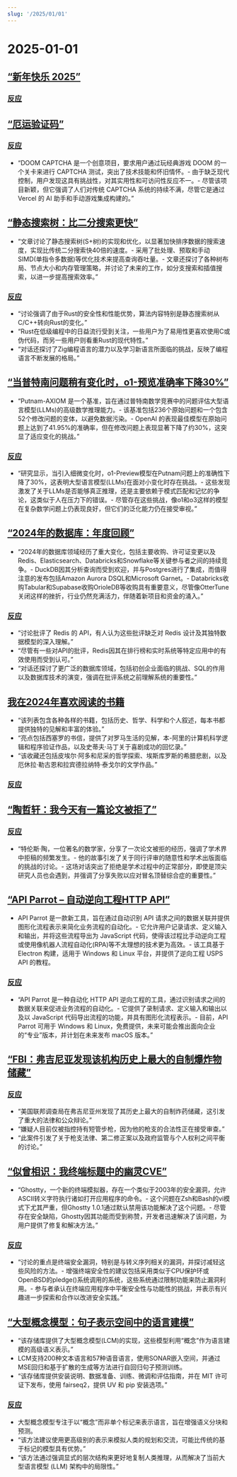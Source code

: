 ```yaml
---
slug: '/2025/01/01'
---
```


# 2025-01-01

## [“新年快乐 2025”](https://news.ycombinator.com/item?id=42562750)

### [反应](https://news.ycombinator.com/item?id=42562750)

## [“厄运验证码”](https://doom-captcha.vercel.app/)

### [反应](https://news.ycombinator.com/item?id=42566112)

- “DOOM CAPTCHA 是一个创意项目，要求用户通过玩经典游戏 DOOM 的一个关卡来进行 CAPTCHA 测试，突出了技术技能和怀旧情怀。- 由于缺乏现代控制，用户发现这具有挑战性，对其实用性和可访问性反应不一。- 尽管该项目新颖，但它强调了人们对传统 CAPTCHA 系统的持续不满，尽管它是通过 Vercel 的 AI 助手和手动游戏集成构建的。”

## [“静态搜索树：比二分搜索更快”](https://curiouscoding.nl/posts/static-search-tree/)

- “文章讨论了静态搜索树(S+树)的实现和优化，以显著加快排序数据的搜索速度，实现比传统二分搜索快40倍的速度。- 采用了批处理、预取和手动SIMD(单指令多数据)等优化技术来提高查询吞吐量。- 文章还探讨了各种树布局、节点大小和内存管理策略，并讨论了未来的工作，如分支搜索和插值搜索，以进一步提高搜索效率。”

### [反应](https://news.ycombinator.com/item?id=42562847)

- “讨论强调了由于Rust的安全性和性能优势，算法内容特别是静态搜索树从C/C++转向Rust的变化。”
- “Rust在低级编程中的日益流行受到关注，一些用户为了易用性更喜欢使用C或伪代码，而另一些用户则看重Rust的现代特性。”
- “对话还探讨了Zig编程语言的潜力以及学习新语言所面临的挑战，反映了编程语言不断发展的格局。”

## [“当普特南问题稍有变化时，o1-预览准确率下降30%”](https://openreview.net/forum?id=YXnwlZe0yf&noteId=yrsGpHd0Sf)

- “Putnam-AXIOM 是一个基准，旨在通过普特南数学竞赛中的问题评估大型语言模型(LLMs)的高级数学推理能力。- 该基准包括236个原始问题和一个包含52个修改问题的变体，以避免数据污染。- OpenAI 的表现最佳模型在原始问题上达到了41.95%的准确率，但在修改问题上表现显著下降了约30%，这突显了适应变化的挑战。”

### [反应](https://news.ycombinator.com/item?id=42565606)

- “研究显示，当引入细微变化时，o1-Preview模型在Putnam问题上的准确性下降了30%，这表明大型语言模型(LLMs)在面对小变化时存在挑战。- 这些发现激发了关于LLMs是否能够真正推理，还是主要依赖于模式匹配和记忆的争论，这类似于人在压力下的错误。- 尽管存在这些挑战，像o1和o3这样的模型在复杂数学问题上仍表现良好，但它们的泛化能力仍在接受审视。”

## [“2024年的数据库：年度回顾”](https://www.cs.cmu.edu/~pavlo/blog/2025/01/2024-databases-retrospective.html)

- “2024年的数据库领域经历了重大变化，包括主要收购、许可证变更以及Redis、Elasticsearch、Databricks和Snowflake等关键参与者之间的持续竞争。- DuckDB因其分析查询而受到欢迎，并与Postgres进行了集成，而值得注意的发布包括Amazon Aurora DSQL和Microsoft Garnet。- Databricks收购Tabular和Supabase收购OrioleDB等收购具有重要意义，尽管像OtterTune关闭这样的挫折，行业仍然充满活力，伴随着新项目和资金的涌入。”

### [反应](https://news.ycombinator.com/item?id=42566192)

- “讨论批评了 Redis 的 API，有人认为这些批评缺乏对 Redis 设计及其独特数据模型的深入理解。”
- “尽管有一些对API的批评，Redis因其在排行榜和实时系统等特定应用中的有效使用而受到认可。”
- “对话还探讨了更广泛的数据库领域，包括初创企业面临的挑战、SQL的作用以及数据库技术的演变，强调在批评系统之前理解系统的重要性。”

## [我在2024年喜欢阅读的书籍](https://thoughts.wyounas.com/p/books-i-enjoyed-most-in-2024)

- “该列表包含各种各样的书籍，包括历史、哲学、科学和个人叙述，每本书都提供独特的见解和丰富的体验。”
- “亮点包括西塞罗的书信，提供了对罗马生活的见解，本-阿里的计算机科学逻辑和程序验证作品，以及史蒂夫·马丁关于喜剧成功的回忆录。”
- “该收藏还包括皮埃尔·阿多和尼采的哲学探索、埃斯库罗斯的希腊悲剧，以及厄休拉·勒古恩和拉宾德拉纳特·泰戈尔的文学作品。”

### [反应](https://news.ycombinator.com/item?id=42564687)

## [“陶哲轩：我今天有一篇论文被拒了”](https://mathstodon.xyz/@tao/113721192051328193)

### [反应](https://news.ycombinator.com/item?id=42568399)

- “特伦斯·陶，一位著名的数学家，分享了一次论文被拒的经历，强调了学术界中拒稿的频繁发生。- 他的故事引发了关于同行评审的随意性和学术出版面临的挑战的讨论。- 这场对话突出了拒绝是学术过程中的正常部分，即使是顶尖研究人员也会遇到，并强调了分享失败以应对冒名顶替综合症的重要性。”

## [“API Parrot – 自动逆向工程HTTP API”](https://apiparrot.com/)

- API Parrot 是一款新工具，旨在通过自动识别 API 请求之间的数据关联并提供图形化流程表示来简化业务流程的自动化。- 它允许用户记录请求、定义输入和输出，并将这些流程导出为 JavaScript 代码，使得该过程比手动逆向工程或使用像机器人流程自动化(RPA)等不太理想的技术更为高效。- 该工具基于 Electron 构建，适用于 Windows 和 Linux 平台，并提供了逆向工程 USPS API 的教程。

### [反应](https://news.ycombinator.com/item?id=42565821)

- “API Parrot 是一种自动化 HTTP API 逆向工程的工具，通过识别请求之间的数据关联来促进业务流程的自动化。- 它提供了录制请求、定义输入和输出以及以 JavaScript 代码导出流程的功能，并具有图形化流程表示。- 目前，API Parrot 可用于 Windows 和 Linux，免费提供，未来可能会推出面向企业的“专业”版本，并计划在未来发布 macOS 版本。”

## [“FBI：弗吉尼亚发现该机构历史上最大的自制爆炸物储藏”](https://thehill.com/national-security/5061535-virginia-man-arrested-explosives/)

### [反应](https://news.ycombinator.com/item?id=42562529)

- “美国联邦调查局在弗吉尼亚州发现了其历史上最大的自制炸药储藏，这引发了重大的法律和公众辩论。”
- “嫌疑人目前仅被指控持有短管步枪，因为他的枪支的合法性正在接受审查。”
- “此案件引发了关于枪支法律、第二修正案以及政府监管与个人权利之间平衡的讨论。”

## [“似曾相识：我终端标题中的幽灵CVE”](https://dgl.cx/2024/12/ghostty-terminal-title)

- “Ghostty，一个新的终端模拟器，存在一个类似于2003年的安全漏洞，允许ASCII转义字符执行诸如打开应用程序的命令。- 这个问题在Zsh和Bash的vi模式下尤其严重，但Ghostty 1.0.1通过默认禁用该功能解决了这个问题。- 尽管存在安全缺陷，Ghostty因其功能而受到称赞，开发者迅速解决了该问题，为用户提供了修复和解决方法。”

### [反应](https://news.ycombinator.com/item?id=42562743)

- “讨论的重点是终端安全漏洞，特别是与转义序列相关的漏洞，并探讨减轻这些风险的方法。- 增强终端安全性的建议包括采用类似于CPU保护环或OpenBSD的pledge()系统调用的系统，这些系统通过限制功能来防止漏洞利用。- 参与者承认在终端应用程序中平衡安全性与功能性的挑战，并表示有兴趣进一步探索和合作以改进安全实践。”

## [“大型概念模型：句子表示空间中的语言建模”](https://github.com/facebookresearch/large_concept_model)

- “该存储库提供了大型概念模型(LCM)的实现，这些模型利用“概念”作为语言建模的高级语义表示。”
- LCM支持200种文本语言和57种语音语言，使用SONAR嵌入空间，并通过MSE回归和基于扩散的生成等方法进行自回归句子预测训练。
- “该存储库提供安装说明、数据准备、训练、微调和评估指南，并在 MIT 许可证下发布，使用 fairseq2，提供 UV 和 pip 安装选项。”

### [反应](https://news.ycombinator.com/item?id=42563534)

- 大型概念模型专注于以“概念”而非单个标记来表示语言，旨在增强语义分块和预测。
- “该方法建议使用更高级别的表示来模拟人类的规划和交流，可能比传统的基于标记的模型具有优势。”
- “该方法通过强调显式的层次结构来更好地复制人类推理，从而解决了当前大型语言模型 (LLM) 架构中的局限性。”

<head>
  <meta property="og:title" content="“新年快乐 2025”" />
  <meta property="og:type" content="website" />
  <meta property="og:image" content="https://og.cho.sh/api/og/?title=%E2%80%9C%E6%96%B0%E5%B9%B4%E5%BF%AB%E4%B9%90%202025%E2%80%9D&subheading=2025%E5%B9%B41%E6%9C%881%E6%97%A5%E6%98%9F%E6%9C%9F%E4%B8%89%3A%20%E9%BB%91%E5%AE%A2%E6%96%B0%E9%97%BB%E6%91%98%E8%A6%81" />
</head>
